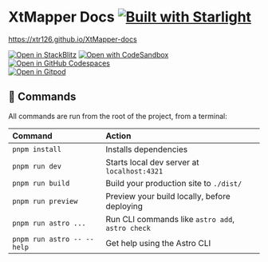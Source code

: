 # XtMapper Docs [![Built with Starlight](https://astro.badg.es/v2/built-with-starlight/tiny.svg)](https://starlight.astro.build)  
https://xtr126.github.io/XtMapper-docs

[![Open in StackBlitz](https://developer.stackblitz.com/img/open_in_stackblitz.svg)](https://stackblitz.com/github/Xtr126/XtMapper-docs/tree/main)
[![Open with CodeSandbox](https://assets.codesandbox.io/github/button-edit-lime.svg)](https://codesandbox.io/p/sandbox/github/Xtr126/XtMapper-docs/tree/main)
[![Open in GitHub Codespaces](https://github.com/codespaces/badge.svg)](https://codespaces.new/Xtr126/XtMapper-docs)  
[![Open in Gitpod](https://gitpod.io/button/open-in-gitpod.svg)](https://gitpod.io/#https://github.com/Xtr126/XtMapper-docs)

## 🧞 Commands

All commands are run from the root of the project, from a terminal:

| Command                   | Action                                           |
| :------------------------ | :----------------------------------------------- |
| `pnpm install`             | Installs dependencies                            |
| `pnpm run dev`             | Starts local dev server at `localhost:4321`      |
| `pnpm run build`           | Build your production site to `./dist/`          |
| `pnpm run preview`         | Preview your build locally, before deploying     |
| `pnpm run astro ...`       | Run CLI commands like `astro add`, `astro check` |
| `pnpm run astro -- --help` | Get help using the Astro CLI                     |
